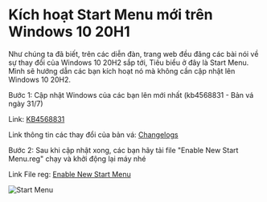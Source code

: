 # Kích hoạt Start Menu mới trên Windows 10 20H1

Như chúng ta đã biết, trên các diễn đàn, trang web đều đăng các bài nói về sự thay đổi của Windows 10 20H2 sắp tới, Tiêu biểu ở đây là Start Menu. Mình sẽ hướng dẫn các bạn kích hoạt nó mà không cần cập nhật lên Windows 10 20H2.

Bước 1: Cập nhật Windows của các bạn lên mới nhất (kb4568831 - Bản vá ngày 31/7)

Link: [KB4568831](https://www.catalog.update.microsoft.com/Search.aspx?q=KB4568831)

Link thông tin các thay đổi của bản vá: [Changelogs](https://support.microsoft.com/en-us/help/4568831/windows-10-update-kb4568831)

Bước 2: Sau khi cập nhật xong, các bạn hãy tải file "Enable New Start Menu.reg" chạy và khởi động lại máy nhé

Link File reg: [Enable New Start Menu](https://www.upload.ee/files/12103357/Enable_New_Start_Menu.reg.html)

![Start Menu](https://i.imgur.com/oNo7qZL.png)
